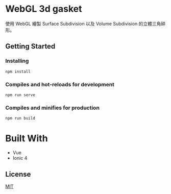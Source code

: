 # WebGL 3d gasket
使用 WebGL 繪製 Surface Subdivision 以及 Volume Subdivision 的立體三角碎形。

## Getting Started
### Installing
```
npm install
```

### Compiles and hot-reloads for development
```
npm run serve
```

### Compiles and minifies for production
```
npm run build
```

# Built With
* Vue
* Ionic 4

## License
[MIT](https://choosealicense.com/licenses/mit/)
